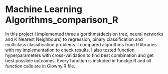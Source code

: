 # Machine Learning Algorithms_comparison_R
In this project I implemented three algorithms(decision tree, neural networks and K Nearest Neighbours) to regression, binary classification and multiclass classification problems. I compared algorithms from R libraries with my implementation to check results. I also tested function hyperparameters with cross-validation to find best combination and get best possible outcomes. Every function is included in funckje.R and all function calls are in Glowny.R file.
